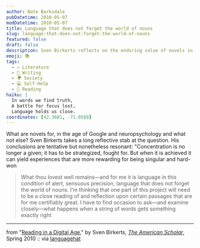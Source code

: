 ```yaml
---
author: Nate Barksdale
pubDatetime: 2010-05-07
modDatetime: 2010-05-07
title: Language that does not forget the world of nouns
slug: language-that-does-not-forget-the-world-of-nouns
featured: false
draft: false
description: Sven Birkerts reflects on the enduring value of novels in a digital age where concentration is a challenge to be fought for.
emoji: 📚
tags:
  - ✍️ Literature
  - 📝 Writing
  - 🌍 Society
  - 💻 Self-Help
  - 📖 Reading
haiku: |
  In words we find truth,  
  A battle for focus lost,  
  Language holds us close.
coordinates: [42.3601, -71.0589]
---
```


What are novels for, in the age of Google and neuropsychology and what not else? Sven Birkerts takes a long reflective stab at the question. His conclusions are tentative but nonetheless resonant: "Concentration is no longer a given; it has to be strategized, fought for. But when it is achieved it can yield experiences that are more rewarding for being singular and hard-won

> What thou lovest well remains—and for me it is language in this condition of alert, sensuous precision, language that does not forget the world of nouns. I’m thinking that one part of this project will need to be a close reading of and reflection upon certain passages that are for me certifiably great. I have to find occasion to ask—and examine closely—what happens when a string of words gets something exactly right

---

from "[Reading in a Digital Age](https://www.google.com/search?q=%22Reading%20in%20a%20Digital%20Age%22%20theamericanscholar.org)," by Sven Birkerts, [_The American Scholar_](http://web.archive.org/web/20250124173432/https://theamericanscholar.org/reading-in-a-digital-age/), Spring 2010 :: via [languagehat](http://www.languagehat.com/archives/003858.php)
